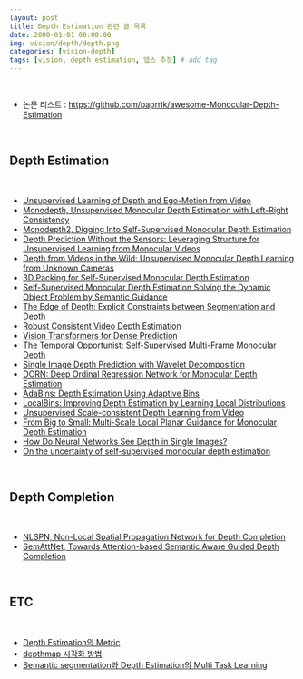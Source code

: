 ```yaml
---
layout: post
title: Depth Estimation 관련 글 목록   
date: 2000-01-01 00:00:00
img: vision/depth/depth.png
categories: [vision-depth] 
tags: [vision, depth estimation, 뎁스 추정] # add tag
---
```


<br>

- 논문 리스트 : https://github.com/paprrik/awesome-Monocular-Depth-Estimation

<br>

## **Depth Estimation**

<br>

- [Unsupervised Learning of Depth and Ego-Motion from Video]()
- [Monodepth, Unsupervised Monocular Depth Estimation with Left-Right Consistency](https://gaussian37.github.io/vision-depth-monodepth1/)
- [Monodepth2, Digging Into Self-Supervised Monocular Depth Estimation](https://gaussian37.github.io/vision-depth-monodepth2/)
- [Depth Prediction Without the Sensors: Leveraging Structure for Unsupervised Learning from Monocular Videos]()
- [Depth from Videos in the Wild: Unsupervised Monocular Depth Learning from Unknown Cameras]()
- [3D Packing for Self-Supervised Monocular Depth Estimation]()
- [Self-Supervised Monocular Depth Estimation Solving the Dynamic Object Problem by Semantic Guidance]()
- [The Edge of Depth: Explicit Constraints between Segmentation and Depth]()
- [Robust Consistent Video Depth Estimation]()
- [Vision Transformers for Dense Prediction]()
- [The Temporal Opportunist: Self-Supervised Multi-Frame Monocular Depth]()
- [Single Image Depth Prediction with Wavelet Decomposition]()
- [DORN: Deep Ordinal Regression Network for Monocular Depth Estimation](https://gaussian37.github.io/vision-depth-dorn/)
- [AdaBins: Depth Estimation Using Adaptive Bins](https://gaussian37.github.io/vision-depth-adabins/)
- [LocalBins: Improving Depth Estimation by Learning Local Distributions](https://gaussian37.github.io/vision-depth-localbins/)
- [Unsupervised Scale-consistent Depth Learning from Video]()
- [From Big to Small: Multi-Scale Local Planar Guidance for Monocular Depth Estimation](https://gaussian37.github.io/vision-depth-bts/)
- [How Do Neural Networks See Depth in Single Images?](https://gaussian37.github.io/vision-depth-how_nn_see_depth/)
- [On the uncertainty of self-supervised monocular depth estimation](https://gaussian37.github.io/vision-depth-on_the_uncertainty_monodepth/)

<br>

## **Depth Completion**

<br>

- [NLSPN, Non-Local Spatial Propagation Network for Depth Completion](https://gaussian37.github.io/vision-depth-nlspn/)
- [SemAttNet, Towards Attention-based Semantic Aware Guided Depth Completion](https://gaussian37.github.io/vision-depth-semattnet/)

<br>

## **ETC**

<br>

- [Depth Estimation의 Metric](https://gaussian37.github.io/vision-depth-metrics/)
- [depthmap 시각화 방법](https://gaussian37.github.io/vision-depth-depthmap_visualization/)
- [Semantic segmentation과 Depth Estimation의 Multi Task Learning](https://gaussian37.github.io/vision-depth-seg_depth_mtl/)
